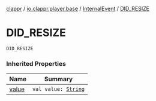 [clappr](../../index.md) / [io.clappr.player.base](../index.md) / [InternalEvent](index.md) / [DID_RESIZE](./-d-i-d_-r-e-s-i-z-e.md)

# DID_RESIZE

`DID_RESIZE`

### Inherited Properties

| Name | Summary |
|---|---|
| [value](value.md) | `val value: `[`String`](https://kotlinlang.org/api/latest/jvm/stdlib/kotlin/-string/index.html) |
